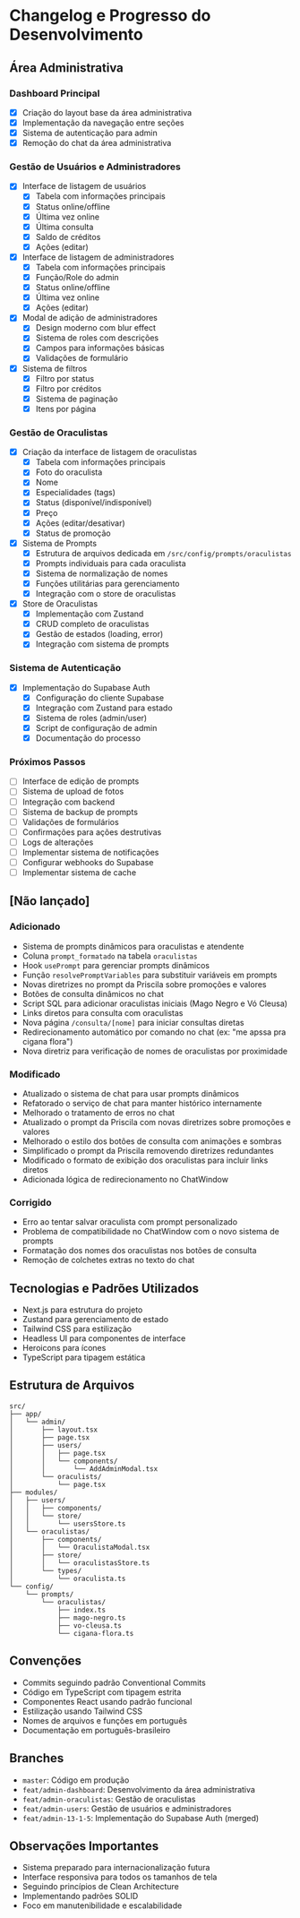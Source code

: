 # Changelog e Progresso do Desenvolvimento

## Área Administrativa

### Dashboard Principal
- [x] Criação do layout base da área administrativa
- [x] Implementação da navegação entre seções
- [x] Sistema de autenticação para admin
- [x] Remoção do chat da área administrativa

### Gestão de Usuários e Administradores
- [x] Interface de listagem de usuários
  - [x] Tabela com informações principais
  - [x] Status online/offline
  - [x] Última vez online
  - [x] Última consulta
  - [x] Saldo de créditos
  - [x] Ações (editar)

- [x] Interface de listagem de administradores
  - [x] Tabela com informações principais
  - [x] Função/Role do admin
  - [x] Status online/offline
  - [x] Última vez online
  - [x] Ações (editar)

- [x] Modal de adição de administradores
  - [x] Design moderno com blur effect
  - [x] Sistema de roles com descrições
  - [x] Campos para informações básicas
  - [x] Validações de formulário

- [x] Sistema de filtros
  - [x] Filtro por status
  - [x] Filtro por créditos
  - [x] Sistema de paginação
  - [x] Itens por página

### Gestão de Oraculistas
- [x] Criação da interface de listagem de oraculistas
  - [x] Tabela com informações principais
  - [x] Foto do oraculista
  - [x] Nome
  - [x] Especialidades (tags)
  - [x] Status (disponível/indisponível)
  - [x] Preço
  - [x] Ações (editar/desativar)
  - [x] Status de promoção

- [x] Sistema de Prompts
  - [x] Estrutura de arquivos dedicada em `/src/config/prompts/oraculistas`
  - [x] Prompts individuais para cada oraculista
  - [x] Sistema de normalização de nomes
  - [x] Funções utilitárias para gerenciamento
  - [x] Integração com o store de oraculistas

- [x] Store de Oraculistas
  - [x] Implementação com Zustand
  - [x] CRUD completo de oraculistas
  - [x] Gestão de estados (loading, error)
  - [x] Integração com sistema de prompts

### Sistema de Autenticação
- [x] Implementação do Supabase Auth
  - [x] Configuração do cliente Supabase
  - [x] Integração com Zustand para estado
  - [x] Sistema de roles (admin/user)
  - [x] Script de configuração de admin
  - [x] Documentação do processo

### Próximos Passos
- [ ] Interface de edição de prompts
- [ ] Sistema de upload de fotos
- [ ] Integração com backend
- [ ] Sistema de backup de prompts
- [ ] Validações de formulários
- [ ] Confirmações para ações destrutivas
- [ ] Logs de alterações
- [ ] Implementar sistema de notificações
- [ ] Configurar webhooks do Supabase
- [ ] Implementar sistema de cache

## [Não lançado]
### Adicionado
- Sistema de prompts dinâmicos para oraculistas e atendente
- Coluna `prompt_formatado` na tabela `oraculistas`
- Hook `usePrompt` para gerenciar prompts dinâmicos
- Função `resolvePromptVariables` para substituir variáveis em prompts
- Novas diretrizes no prompt da Priscila sobre promoções e valores
- Botões de consulta dinâmicos no chat
- Script SQL para adicionar oraculistas iniciais (Mago Negro e Vó Cleusa)
- Links diretos para consulta com oraculistas
- Nova página `/consulta/[nome]` para iniciar consultas diretas
- Redirecionamento automático por comando no chat (ex: "me apssa pra cigana flora")
- Nova diretriz para verificação de nomes de oraculistas por proximidade

### Modificado
- Atualizado o sistema de chat para usar prompts dinâmicos
- Refatorado o serviço de chat para manter histórico internamente
- Melhorado o tratamento de erros no chat
- Atualizado o prompt da Priscila com novas diretrizes sobre promoções e valores
- Melhorado o estilo dos botões de consulta com animações e sombras
- Simplificado o prompt da Priscila removendo diretrizes redundantes
- Modificado o formato de exibição dos oraculistas para incluir links diretos
- Adicionada lógica de redirecionamento no ChatWindow

### Corrigido
- Erro ao tentar salvar oraculista com prompt personalizado
- Problema de compatibilidade no ChatWindow com o novo sistema de prompts
- Formatação dos nomes dos oraculistas nos botões de consulta
- Remoção de colchetes extras no texto do chat

## Tecnologias e Padrões Utilizados
- Next.js para estrutura do projeto
- Zustand para gerenciamento de estado
- Tailwind CSS para estilização
- Headless UI para componentes de interface
- Heroicons para ícones
- TypeScript para tipagem estática

## Estrutura de Arquivos
```
src/
├── app/
│   └── admin/
│       ├── layout.tsx
│       ├── page.tsx
│       ├── users/
│       │   ├── page.tsx
│       │   └── components/
│       │       └── AddAdminModal.tsx
│       └── oraculists/
│           └── page.tsx
├── modules/
│   ├── users/
│   │   ├── components/
│   │   └── store/
│   │       └── usersStore.ts
│   └── oraculistas/
│       ├── components/
│       │   └── OraculistaModal.tsx
│       ├── store/
│       │   └── oraculistasStore.ts
│       └── types/
│           └── oraculista.ts
└── config/
    └── prompts/
        └── oraculistas/
            ├── index.ts
            ├── mago-negro.ts
            ├── vo-cleusa.ts
            └── cigana-flora.ts
```

## Convenções
- Commits seguindo padrão Conventional Commits
- Código em TypeScript com tipagem estrita
- Componentes React usando padrão funcional
- Estilização usando Tailwind CSS
- Nomes de arquivos e funções em português
- Documentação em português-brasileiro

## Branches
- `master`: Código em produção
- `feat/admin-dashboard`: Desenvolvimento da área administrativa
- `feat/admin-oraculistas`: Gestão de oraculistas
- `feat/admin-users`: Gestão de usuários e administradores
- `feat/admin-13-1-5`: Implementação do Supabase Auth (merged)

## Observações Importantes
- Sistema preparado para internacionalização futura
- Interface responsiva para todos os tamanhos de tela
- Seguindo princípios de Clean Architecture
- Implementando padrões SOLID
- Foco em manutenibilidade e escalabilidade
